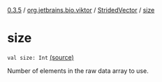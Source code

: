 [0.3.5](../../index.md) / [org.jetbrains.bio.viktor](../index.md) / [StridedVector](index.md) / [size](.)

# size

`val size: Int` [(source)](https://github.com/JetBrains-Research/viktor/blob/0.3.5/src/main/kotlin/org/jetbrains/bio/viktor/StridedVector.kt#L50)

Number of elements in the raw data array to use.

